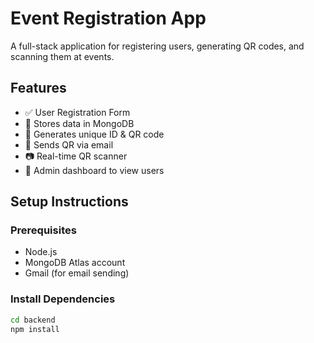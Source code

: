 # Event Registration App

A full-stack application for registering users, generating QR codes, and scanning them at events.

## Features

- ✅ User Registration Form
- 🧾 Stores data in MongoDB
- 🔐 Generates unique ID & QR code
- 📨 Sends QR via email
- 📷 Real-time QR scanner
- 👤 Admin dashboard to view users

## Setup Instructions

### Prerequisites

- Node.js
- MongoDB Atlas account
- Gmail (for email sending)

### Install Dependencies

```bash
cd backend
npm install